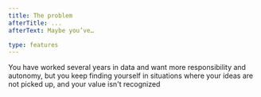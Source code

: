 ```yaml
---
title: The problem
afterTitle: ...
afterText: Maybe you’ve… 

type: features
---
```


You have worked several years in data and want more responsibility and autonomy, but you keep finding yourself in situations where your ideas are not picked up, and your value isn't recognized

<br>
